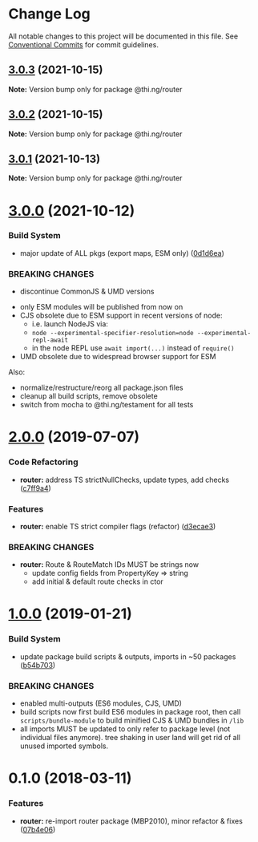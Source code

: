 # Change Log

All notable changes to this project will be documented in this file.
See [Conventional Commits](https://conventionalcommits.org) for commit guidelines.

## [3.0.3](https://github.com/thi-ng/umbrella/compare/@thi.ng/router@3.0.2...@thi.ng/router@3.0.3) (2021-10-15)

**Note:** Version bump only for package @thi.ng/router





## [3.0.2](https://github.com/thi-ng/umbrella/compare/@thi.ng/router@3.0.1...@thi.ng/router@3.0.2) (2021-10-15)

**Note:** Version bump only for package @thi.ng/router





## [3.0.1](https://github.com/thi-ng/umbrella/compare/@thi.ng/router@3.0.0...@thi.ng/router@3.0.1) (2021-10-13)

**Note:** Version bump only for package @thi.ng/router





# [3.0.0](https://github.com/thi-ng/umbrella/compare/@thi.ng/router@2.0.54...@thi.ng/router@3.0.0) (2021-10-12)


### Build System

* major update of ALL pkgs (export maps, ESM only) ([0d1d6ea](https://github.com/thi-ng/umbrella/commit/0d1d6ea9fab2a645d6c5f2bf2591459b939c09b6))


### BREAKING CHANGES

* discontinue CommonJS & UMD versions

- only ESM modules will be published from now on
- CJS obsolete due to ESM support in recent versions of node:
  - i.e. launch NodeJS via:
  - `node --experimental-specifier-resolution=node --experimental-repl-await`
  - in the node REPL use `await import(...)` instead of `require()`
- UMD obsolete due to widespread browser support for ESM

Also:
- normalize/restructure/reorg all package.json files
- cleanup all build scripts, remove obsolete
- switch from mocha to @thi.ng/testament for all tests






#  [2.0.0](https://github.com/thi-ng/umbrella/compare/@thi.ng/router@1.0.12...@thi.ng/router@2.0.0) (2019-07-07) 

###  Code Refactoring 

- **router:** address TS strictNullChecks, update types, add checks ([c7ff9a4](https://github.com/thi-ng/umbrella/commit/c7ff9a4)) 

###  Features 

- **router:** enable TS strict compiler flags (refactor) ([d3ecae3](https://github.com/thi-ng/umbrella/commit/d3ecae3)) 

###  BREAKING CHANGES 

- **router:** Route & RouteMatch IDs MUST be strings now 
    - update config fields from PropertyKey => string 
    - add initial & default route checks in ctor 

#  [1.0.0](https://github.com/thi-ng/umbrella/compare/@thi.ng/router@0.1.30...@thi.ng/router@1.0.0) (2019-01-21) 

###  Build System 

- update package build scripts & outputs, imports in ~50 packages ([b54b703](https://github.com/thi-ng/umbrella/commit/b54b703)) 

###  BREAKING CHANGES 

- enabled multi-outputs (ES6 modules, CJS, UMD) 
- build scripts now first build ES6 modules in package root, then call   `scripts/bundle-module` to build minified CJS & UMD bundles in `/lib` 
- all imports MUST be updated to only refer to package level   (not individual files anymore). tree shaking in user land will get rid of   all unused imported symbols. 

#  0.1.0 (2018-03-11) 

###  Features 

- **router:** re-import router package (MBP2010), minor refactor & fixes ([07b4e06](https://github.com/thi-ng/umbrella/commit/07b4e06))
